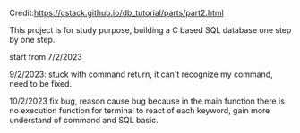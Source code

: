 Credit:https://cstack.github.io/db_tutorial/parts/part2.html

This project is for study purpose, building a C based SQL database one step by one step. 

start from 7/2/2023

9/2/2023:
stuck with command return, it can't recognize my command, need to be fixed.

10/2/2023
fix bug, reason cause bug because in the main function there is no execution function for terminal to react of each keyword, gain more understand of command and SQL basic.